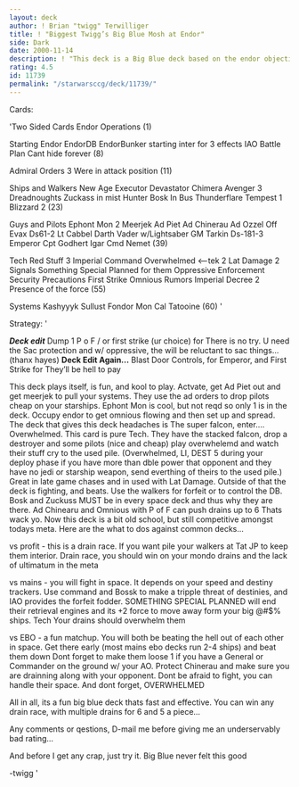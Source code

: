 ```yaml
---
layout: deck
author: ! Brian "twigg" Terwilliger
title: ! "Biggest Twigg’s Big Blue Mosh at Endor"
side: Dark
date: 2000-11-14
description: ! "This deck is a Big Blue deck based on the endor objective used to fight against Mains, Hidden base, and is fast.  Used by my Dad Biggest Twigg in Worlds 2k, went 3-1 for him.	Now improved after JPOSTD."
rating: 4.5
id: 11739
permalink: "/starwarsccg/deck/11739/"
---
```

Cards: 

'Two Sided Cards
Endor Operations (1)

Starting
Endor
EndorDB
EndorBunker
starting inter for 3 effects
IAO
Battle Plan
Cant hide forever (8)

Admiral Orders
3 Were in attack position (11)

Ships and Walkers
New Age Executor
Devastator
Chimera
Avenger
3 Dreadnoughts
Zuckass in mist Hunter
Bosk In Bus
Thunderflare
Tempest 1
Blizzard 2 (23)

Guys and Pilots
Ephont Mon
2 Meerjek
Ad Piet
Ad Chinerau
Ad Ozzel
Off Evax
Ds61-2
Lt Cabbel
Darth Vader w/Lightsaber
GM Tarkin
Ds-181-3
Emperor
Cpt Godhert
Igar
Cmd Nemet (39)

Tech Red Stuff
3 Imperial Command
Overwhelmed <--tek
2 Lat Damage
2 Signals
Something Special Planned for them
Oppressive Enforcement
Security Precautions
First Strike
Omnious Rumors
Imperial Decree
2 Presence of the force (55)

Systems
Kashyyyk
Sullust
Fondor
Mon Cal
Tatooine (60)
'

Strategy: '

***Deck edit*** Dump 1 P o F / or first strike (ur choice) for There is no try.  U need the Sac protection and w/ oppressive, the will be reluctant to sac things... (thanx hayes)
****Deck Edit Again...**** Blast Door Controls, for Emperor, and First Strike for They’ll be hell to pay




This deck plays itself, is fun, and kool to play.  Actvate, get Ad Piet out and get meerjek to pull your systems.  They use the ad orders to drop pilots cheap on your starships.  Ephont Mon is cool, but not reqd so only 1 is in the deck.  Occupy endor to get omnious flowing and then set up and spread.	The deck that gives this deck headaches is The super falcon, enter.... Overwhelmed.  This card is pure Tech.  They have the stacked falcon, drop a destroyer and some pilots (nice and cheap) play overwhelemd and watch their stuff cry to the used pile. (Overwhelmed, LI, DEST 5 during your deploy phase if you have more than dble power that opponent and they have no jedi or starship weapon, send everthing of theirs to the used pile.)  Great in late game chases and in used with Lat Damage.  Outside of that the deck is fighting, and beats.  Use the walkers for forfeit or to control the DB.  Bosk and Zuckuss MUST be in every space deck and thus why they are there.  Ad Chinearu and Omnious with P of F can  push drains up to 6 Thats wack yo.  Now this deck is a bit old school, but still competitive amongst todays meta.  Here are the what to dos against common decks...

vs profit - this is a drain race.  If you want pile your walkers at Tat JP to keep them interior.  Drain race, you should win on your mondo drains and the lack of ultimatum in the meta

vs mains - you will fight in space.  It depends on your speed and destiny trackers.  Use command and Bossk to make a tripple threat of destinies, and IAO provides the forfeit fodder. SOMETHING SPECIAL PLANNED will end their retrieval engines and its +2 force to move away form your big @#$% ships.  Tech  Your drains should overwhelm them

vs EBO - a fun matchup.  You will both be beating the hell out of each other in space.	Get there early (most mains ebo decks run 2-4 ships) and beat them down  Dont forget to make them loose 1 if you have a General or Commander on the ground w/ your AO.  Protect Chinerau and make sure you are drainning along with your opponent.  Dont be afraid to fight, you can handle their space.  And dont forget, OVERWHELMED

All in all, its a fun big blue deck thats fast and effective.  You can win any drain race, with multiple drains for 6 and 5 a piece...

Any comments or qestions, D-mail me before giving me an underservably bad rating...

And before I get any crap, just try it.  Big Blue never felt this good

-twigg	 '
